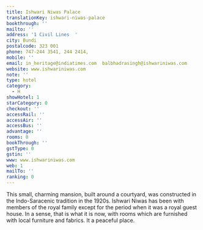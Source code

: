 ```yaml
---
title: Ishwari Niwas Palace
translationKey: ishwari-niwas-palace
bookthrough: ''
mailto: ''
address: '1 Civil Lines  '
city: Bundi
postalcode: 323 001
phone: 747-244 3541, 244 2414,
mobile: ''
email: in_heritage@indiatimes.com  balbhadrasingh@ishwariniwas.com
website: www.ishwariniwas.com
note: ''
type: hotel
category:
  - H
showHotel: 1
starCategory: 0
checkout: ''
accessRail: ''
accessAir: ''
accessBus: ''
advantage: ''
rooms: 0
bookThrough: ''
gstType: 0
gstin: ''
www: www.ishwariniwas.com
web: 1
mailTo: ''
ranking: 0
---
```







This small, charming mansion, built around a courtyard, was constructed in the Indo-Saracenic tradition in the 1920s. Ishwari Niwas has been with members of the royal family except for the period when it was a royal guest house. In a sense, that is what it is now, with rooms which are furnished with local furniture and fabrics. It a peaceful place.